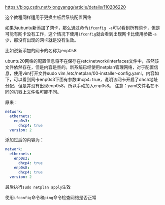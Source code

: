 <https://blog.csdn.net/xiongyangg/article/details/110206220>

这个教程同样适用于更换主板后系统配置网络

如果为ubuntu新添加了网卡，那么通过命令`ifconfig -a`可以看到所有网卡，但是可能有网卡没有工作，这个情况下使用`ifconfig`就会看到出现网卡比使用参数`-a`少，那没有出现的网卡就是没有生效。

比如说新添加的网卡的名称为enp0s8

ubuntu20网络的配置信息将不在保存在/etc/network/interfaces文件中，虽然该文件依然存在，但是内容是空的。新系统已经使用netplan管理网络，对于配置信息，使用vim打开文件sudo vim /etc/netplan/00-installer-config.yaml，内容如下，可以看到网卡enp0s3下面有参数dhcp4: true，说明该网卡开启了dhch地址分配，但是并没有出现enp0s8，所以手动加入enp0s8。
注意：yaml文件名在不同的机器上文件名可能不同。

原来：

```yaml
network:
  ethernets:
    enp0s3:
      dhcp4: true
  version: 2
```

添加过后的内容为：

```yaml
network:
  ethernets:
    enp0s3:
      dhcp4: true
    enp0s8:
      dhcp4: true
  version: 2
```

最后执行`sudo netplan apply`生效

使用`ifconfig`命令和`ping`命令检查网络是否正常